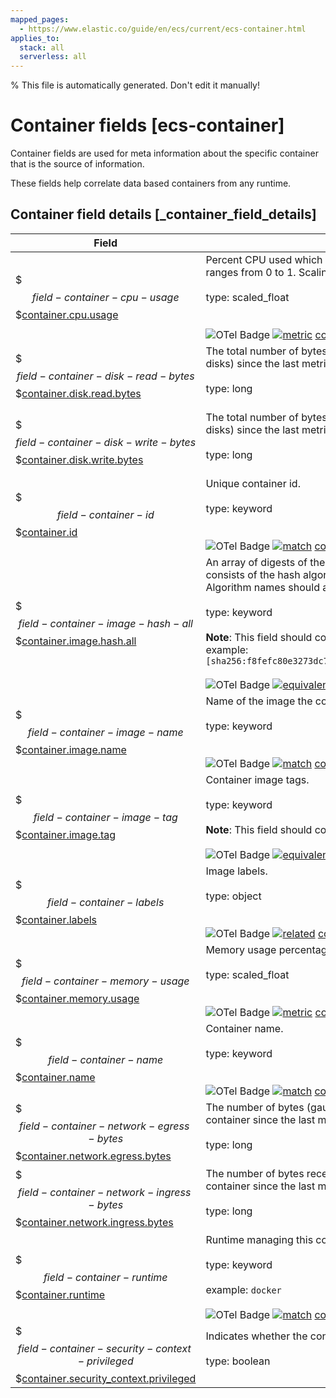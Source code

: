 ```yaml
---
mapped_pages:
  - https://www.elastic.co/guide/en/ecs/current/ecs-container.html
applies_to:
  stack: all
  serverless: all
---
```


% This file is automatically generated. Don't edit it manually!

# Container fields [ecs-container]

Container fields are used for meta information about the specific container that is the source of information.

These fields help correlate data based containers from any runtime.

## Container field details [_container_field_details]

| Field | Description | Level |
| --- | --- | --- |
| $$$field-container-cpu-usage$$$[container.cpu.usage](#field-container-cpu-usage) |Percent CPU used which is normalized by the number of CPU cores and it ranges from 0 to 1. Scaling factor: 1000.<br><br>type: scaled_float<br><br><br>![OTel Badge](https://img.shields.io/badge/OpenTelemetry-4a5ca6?style=flat&logo=opentelemetry) [![metric](https://img.shields.io/badge/metric-cb00cb?style=flat)](/reference/ecs-opentelemetry.md#ecs-opentelemetry-relation) [container.cpu.usage](https://github.com/search?q=repo%3Aopen-telemetry%2Fsemantic-conventions+%22%3C%21--\+semconv+metric.container.cpu.usage+--%3E%22&type=code)| extended |
| $$$field-container-disk-read-bytes$$$[container.disk.read.bytes](#field-container-disk-read-bytes) |The total number of bytes (gauge) read successfully (aggregated from all disks) since the last metric collection.<br><br>type: long<br><br>| extended |
| $$$field-container-disk-write-bytes$$$[container.disk.write.bytes](#field-container-disk-write-bytes) |The total number of bytes (gauge) written successfully (aggregated from all disks) since the last metric collection.<br><br>type: long<br><br>| extended |
| $$$field-container-id$$$[container.id](#field-container-id) |Unique container id.<br><br>type: keyword<br><br><br>![OTel Badge](https://img.shields.io/badge/OpenTelemetry-4a5ca6?style=flat&logo=opentelemetry) [![match](https://img.shields.io/badge/match-93c93e?style=flat)](/reference/ecs-opentelemetry.md#ecs-opentelemetry-relation) [container.id](https://opentelemetry.io/docs/specs/semconv/attributes-registry/container/#container-id)| core |
| $$$field-container-image-hash-all$$$[container.image.hash.all](#field-container-image-hash-all) |An array of digests of the image the container was built on. Each digest consists of the hash algorithm and value in this format: `algorithm:value`. Algorithm names should align with the field names in the ECS hash field set.<br><br>type: keyword<br><br>**Note**: This field should contain an array of values.<br>example: `[sha256:f8fefc80e3273dc756f288a63945820d6476ad64883892c771b5e2ece6bf1b26]`<br><br>![OTel Badge](https://img.shields.io/badge/OpenTelemetry-4a5ca6?style=flat&logo=opentelemetry) [![equivalent](https://img.shields.io/badge/equivalent-1ba9f5?style=flat)](/reference/ecs-opentelemetry.md#ecs-opentelemetry-relation) [container.image.repo_digests](https://opentelemetry.io/docs/specs/semconv/attributes-registry/container/#container-image-repo-digests)| extended |
| $$$field-container-image-name$$$[container.image.name](#field-container-image-name) |Name of the image the container was built on.<br><br>type: keyword<br><br><br>![OTel Badge](https://img.shields.io/badge/OpenTelemetry-4a5ca6?style=flat&logo=opentelemetry) [![match](https://img.shields.io/badge/match-93c93e?style=flat)](/reference/ecs-opentelemetry.md#ecs-opentelemetry-relation) [container.image.name](https://opentelemetry.io/docs/specs/semconv/attributes-registry/container/#container-image-name)| extended |
| $$$field-container-image-tag$$$[container.image.tag](#field-container-image-tag) |Container image tags.<br><br>type: keyword<br><br>**Note**: This field should contain an array of values.<br><br>![OTel Badge](https://img.shields.io/badge/OpenTelemetry-4a5ca6?style=flat&logo=opentelemetry) [![equivalent](https://img.shields.io/badge/equivalent-1ba9f5?style=flat)](/reference/ecs-opentelemetry.md#ecs-opentelemetry-relation) [container.image.tags](https://opentelemetry.io/docs/specs/semconv/attributes-registry/container/#container-image-tags)| extended |
| $$$field-container-labels$$$[container.labels](#field-container-labels) |Image labels.<br><br>type: object<br><br><br>![OTel Badge](https://img.shields.io/badge/OpenTelemetry-4a5ca6?style=flat&logo=opentelemetry) [![related](https://img.shields.io/badge/related-efc20d?style=flat)](/reference/ecs-opentelemetry.md#ecs-opentelemetry-relation) [container.label](https://opentelemetry.io/docs/specs/semconv/attributes-registry/container/#container-label)| extended |
| $$$field-container-memory-usage$$$[container.memory.usage](#field-container-memory-usage) |Memory usage percentage and it ranges from 0 to 1. Scaling factor: 1000.<br><br>type: scaled_float<br><br><br>![OTel Badge](https://img.shields.io/badge/OpenTelemetry-4a5ca6?style=flat&logo=opentelemetry) [![metric](https://img.shields.io/badge/metric-cb00cb?style=flat)](/reference/ecs-opentelemetry.md#ecs-opentelemetry-relation) [container.memory.usage](https://github.com/search?q=repo%3Aopen-telemetry%2Fsemantic-conventions+%22%3C%21--\+semconv+metric.container.memory.usage+--%3E%22&type=code)| extended |
| $$$field-container-name$$$[container.name](#field-container-name) |Container name.<br><br>type: keyword<br><br><br>![OTel Badge](https://img.shields.io/badge/OpenTelemetry-4a5ca6?style=flat&logo=opentelemetry) [![match](https://img.shields.io/badge/match-93c93e?style=flat)](/reference/ecs-opentelemetry.md#ecs-opentelemetry-relation) [container.name](https://opentelemetry.io/docs/specs/semconv/attributes-registry/container/#container-name)| extended |
| $$$field-container-network-egress-bytes$$$[container.network.egress.bytes](#field-container-network-egress-bytes) |The number of bytes (gauge) sent out on all network interfaces by the container since the last metric collection.<br><br>type: long<br><br>| extended |
| $$$field-container-network-ingress-bytes$$$[container.network.ingress.bytes](#field-container-network-ingress-bytes) |The number of bytes received (gauge) on all network interfaces by the container since the last metric collection.<br><br>type: long<br><br>| extended |
| $$$field-container-runtime$$$[container.runtime](#field-container-runtime) |Runtime managing this container.<br><br>type: keyword<br><br>example: `docker`<br><br>![OTel Badge](https://img.shields.io/badge/OpenTelemetry-4a5ca6?style=flat&logo=opentelemetry) [![match](https://img.shields.io/badge/match-93c93e?style=flat)](/reference/ecs-opentelemetry.md#ecs-opentelemetry-relation) [container.runtime](https://opentelemetry.io/docs/specs/semconv/attributes-registry/container/#container-runtime)| extended |
| $$$field-container-security-context-privileged$$$[container.security_context.privileged](#field-container-security-context-privileged) |Indicates whether the container is running in privileged mode.<br><br>type: boolean<br><br>| extended |


